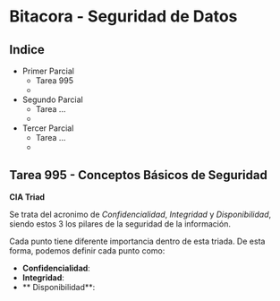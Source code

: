 # Bitacora - Seguridad de Datos

## Indice

 - Primer Parcial
    - Tarea 995
    -
 - Segundo Parcial
    - Tarea ...
    -
 - Tercer Parcial
    - Tarea ...
    -
## 
## Tarea 995 - Conceptos Básicos de Seguridad

**CIA Triad**

Se trata del acronimo de *Confidencialidad*, *Integridad* y *Disponibilidad*, siendo estos 3 los pilares de la seguridad de la información.

Cada punto tiene diferente importancia dentro de esta triada. De esta forma, podemos definir cada punto como:
 
 - **Confidencialidad**:
 - **Integridad**:
 - ** Disponibilidad**:

